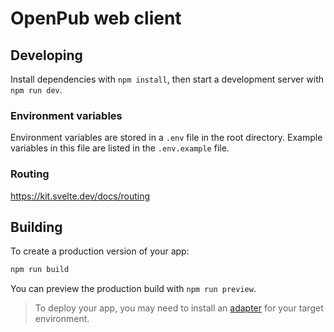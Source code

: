 # OpenPub web client

## Developing

Install dependencies with `npm install`, then start a development server with `npm run dev`.

### Environment variables

Environment variables are stored in a `.env` file in the root directory. Example variables in this file are listed in the `.env.example` file.

### Routing

https://kit.svelte.dev/docs/routing

## Building

To create a production version of your app:

```bash
npm run build
```

You can preview the production build with `npm run preview`.

> To deploy your app, you may need to install an [adapter](https://kit.svelte.dev/docs/adapters) for your target environment.

